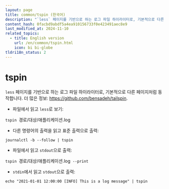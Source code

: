 ```yaml
---
layout: page
title: common/tspin (한국어)
description: "`less` 페이지를 기반으로 하는 로그 파일 하이라이터로, 기본적으로 다른 페이지처럼 동작합니다."
content_hash: 0facbd9abdf5a4ea910156733f0e423491aec8e9
last_modified_at: 2024-11-10
related_topics:
  - title: English version
    url: /en/common/tspin.html
    icon: bi bi-globe
tldri18n_status: 2
---
```

# tspin

`less` 페이지를 기반으로 하는 로그 파일 하이라이터로, 기본적으로 다른 페이지처럼 동작합니다.
더 많은 정보: <https://github.com/bensadeh/tailspin>.

- 파일에서 읽고 `less`로 보기:

`tspin `<span class="tldr-var badge badge-pill bg-dark-lm bg-white-dm text-white-lm text-dark-dm font-weight-bold">경로/대상/애플리케이션.log</span>

- 다른 명령어의 출력을 읽고 표준 출력으로 출력:

`journalctl -b --follow | tspin`

- 파일에서 읽고 `stdout`으로 출력:

`tspin `<span class="tldr-var badge badge-pill bg-dark-lm bg-white-dm text-white-lm text-dark-dm font-weight-bold">경로/대상/애플리케이션.log</span>` --print`

- `stdin`에서 읽고 `stdout`으로 출력:

`echo "2021-01-01 12:00:00 [INFO] This is a log message" | tspin`
